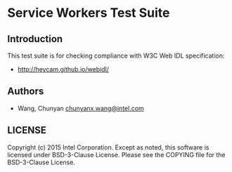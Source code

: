 # Service Workers Test Suite

## Introduction

This test suite is for checking compliance with W3C Web IDL specification:
* http://heycam.github.io/webidl/

## Authors

* Wang, Chunyan <chunyanx.wang@intel.com>

## LICENSE

Copyright (c) 2015 Intel Corporation.
Except as noted, this software is licensed under BSD-3-Clause License.
Please see the COPYING file for the BSD-3-Clause License.
